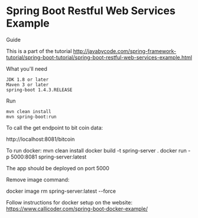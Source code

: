 # Spring Boot Restful Web Services Example

Guide

This is a part of the tutorial http://javabycode.com/spring-framework-tutorial/spring-boot-tutorial/spring-boot-restful-web-services-example.html

What you'll need

    JDK 1.8 or later
    Maven 3 or later
    spring-boot 1.4.3.RELEASE


Run

    mvn clean install
    mvn spring-boot:run
    
To call the get endpoint to bit coin data:

http://localhost:8081/bitcoin


To run docker: 
mvn clean install
docker build -t spring-server .
docker run -p 5000:8081 spring-server:latest

The app should be deployed on port 5000


Remove image command: 

docker image rm spring-server:latest --force

Follow instructions for docker setup on the website:
https://www.callicoder.com/spring-boot-docker-example/